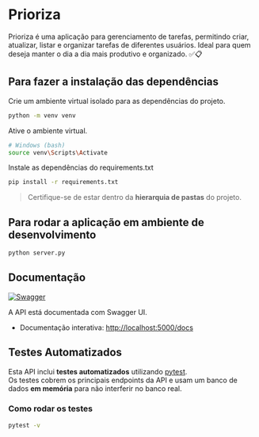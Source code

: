 # Prioriza

Prioriza é uma aplicação para gerenciamento de tarefas, permitindo criar, atualizar, listar e organizar tarefas de diferentes usuários. Ideal para quem deseja manter o dia a dia mais produtivo e organizado. ✅📋

## Para fazer a instalação das dependências
Crie um ambiente virtual isolado para as dependências do projeto.
~~~bash
python -m venv venv
~~~

Ative o ambiente virtual.
~~~bash
# Windows (bash)
source venv\Scripts\Activate
~~~

Instale as dependências do requirements.txt
~~~bash
pip install -r requirements.txt
~~~

>Certifique-se de estar dentro da **hierarquia de pastas** do projeto.

## Para rodar a aplicação em ambiente de desenvolvimento
~~~bash
python server.py
~~~

## Documentação
[![Swagger](https://img.shields.io/badge/API-Swagger-green.svg)](http://localhost:5000/docs)<br>

A API está documentada com Swagger UI.

- Documentação interativa: [http://localhost:5000/docs](http://localhost:5000/docs)

## Testes Automatizados

Esta API inclui **testes automatizados** utilizando [pytest](https://docs.pytest.org/).  
Os testes cobrem os principais endpoints da API e usam um banco de dados **em memória** para não interferir no banco real.

### Como rodar os testes
~~~bash
pytest -v
~~~
